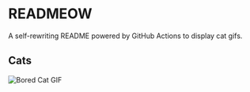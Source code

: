 # READMEOW

A self-rewriting README powered by GitHub Actions to display cat gifs.

## Cats

![Bored Cat GIF](https://media2.giphy.com/media/v1.Y2lkPTlhY2QwMmRhYXpxMHNuazJlZHhybjFrYmI2ajhtNXBmbW4xdmh0OHhyZHI1MHNmYiZlcD12MV9naWZzX3NlYXJjaCZjdD1n/mlvseq9yvZhba/200.gif)
